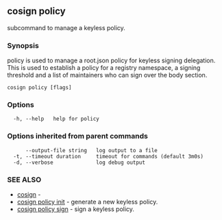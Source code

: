 ## cosign policy

subcommand to manage a keyless policy.

### Synopsis

policy is used to manage a root.json policy
for keyless signing delegation. This is used to establish a policy for a registry namespace,
a signing threshold and a list of maintainers who can sign over the body section.

```
cosign policy [flags]
```

### Options

```
  -h, --help   help for policy
```

### Options inherited from parent commands

```
      --output-file string   log output to a file
  -t, --timeout duration     timeout for commands (default 3m0s)
  -d, --verbose              log debug output
```

### SEE ALSO

* [cosign](cosign.md)	 - 
* [cosign policy init](cosign_policy_init.md)	 - generate a new keyless policy.
* [cosign policy sign](cosign_policy_sign.md)	 - sign a keyless policy.

